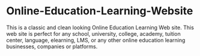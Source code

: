 # Online-Education-Learning-Website
This is a classic and clean looking Online Education Learning Web site. This web site is perfect for any school, university, college, academy, tuition center, language, elearning, LMS, or any other online education learning businesses, companies or platforms.
